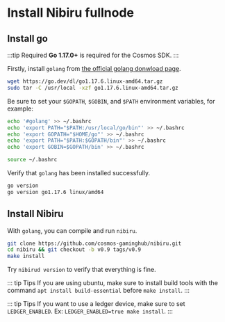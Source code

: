 # Install Nibiru fullnode

## Install go

:::tip Required
**Go 1.17.0+** is required for the Cosmos SDK.
:::

Firstly, install `golang` from [the official golang donwload page](https://golang.org/dl/).

```sh
wget https://go.dev/dl/go1.17.6.linux-amd64.tar.gz
sudo tar -C /usr/local -xzf go1.17.6.linux-amd64.tar.gz
```

Be sure to set your `$GOPATH`, `$GOBIN`, and `$PATH` environment variables, for example:

```sh
echo '#golang' >> ~/.bashrc
echo 'export PATH="$PATH:/usr/local/go/bin"' >> ~/.bashrc
echo 'export GOPATH="$HOME/go"' >> ~/.bashrc
echo 'export PATH="$PATH:$GOPATH/bin"' >> ~/.bashrc
echo 'export GOBIN=$GOPATH/bin' >> ~/.bashrc

source ~/.bashrc
```

Verify that `golang` has been installed successfully.

```sh
go version
go version go1.17.6 linux/amd64
```


## Install Nibiru
With `golang`, you can compile and run `nibiru`.

```sh
git clone https://github.com/cosmos-gaminghub/nibiru.git
cd nibiru && git checkout -b v0.9 tags/v0.9
make install
```

Try `nibirud version` to verify that everything is fine.

::: tip Tips
If you are using ubuntu, make sure to install build tools with the command `apt install build-essential` before `make install`.
:::

::: tip Tips
If you want to use a ledger device, make sure to set `LEDGER_ENABLED`. Ex: `LEDGER_ENABLED=true make install`.
:::
